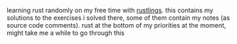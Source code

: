 learning rust randomly on my free time with [rustlings](https://github.com/rust-lang/rustlings). this contains my solutions to the exercises i solved there, some of them contain my notes (as source code comments). rust at the bottom of my priorities at the moment, might take me a while to go through this
